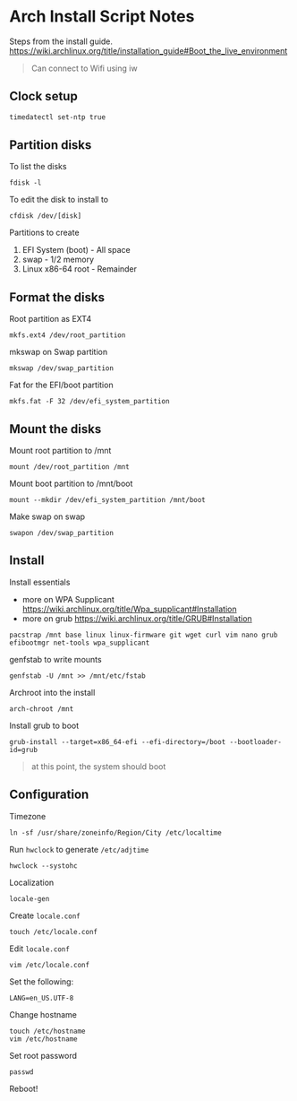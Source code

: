 # Arch Install Script Notes

Steps from the install guide.
https://wiki.archlinux.org/title/installation_guide#Boot_the_live_environment

 > Can connect to Wifi using iw 

## Clock setup
```bash
timedatectl set-ntp true
```

## Partition disks

To list the disks
```
fdisk -l
```
To edit the disk to install to
```
cfdisk /dev/[disk]
```
Partitions to create
1. EFI System (boot) - All space
2. swap - 1/2 memory
3. Linux x86-64 root - Remainder

## Format the disks
Root partition as EXT4
```
mkfs.ext4 /dev/root_partition
```
mkswap on Swap partition
```
mkswap /dev/swap_partition
```
Fat for the EFI/boot partition
```
mkfs.fat -F 32 /dev/efi_system_partition
```
## Mount the disks
Mount root partition to /mnt
```
mount /dev/root_partition /mnt
```
Mount boot partition to /mnt/boot
```
mount --mkdir /dev/efi_system_partition /mnt/boot
```
Make swap on swap
```
swapon /dev/swap_partition
```
## Install
Install essentials
 - more on WPA Supplicant https://wiki.archlinux.org/title/Wpa_supplicant#Installation
 - more on grub https://wiki.archlinux.org/title/GRUB#Installation
```
pacstrap /mnt base linux linux-firmware git wget curl vim nano grub efibootmgr net-tools wpa_supplicant
```
genfstab to write mounts
```
genfstab -U /mnt >> /mnt/etc/fstab
```
Archroot into the install
```
arch-chroot /mnt
```
Install grub to boot
```
grub-install --target=x86_64-efi --efi-directory=/boot --bootloader-id=grub
```

 > at this point, the system should boot

## Configuration
Timezone
```
ln -sf /usr/share/zoneinfo/Region/City /etc/localtime
```
Run `hwclock` to generate `/etc/adjtime`
```
hwclock --systohc
```

Localization
```
locale-gen
```
Create `locale.conf`
```
touch /etc/locale.conf
```
Edit `locale.conf`
```
vim /etc/locale.conf
```
Set the following:
```
LANG=en_US.UTF-8
```

Change hostname
```
touch /etc/hostname
vim /etc/hostname
```

Set root password
```
passwd
```

Reboot!